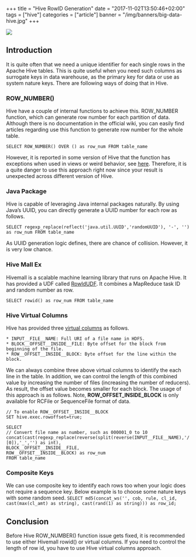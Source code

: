 +++
title = "Hive RowID Generation"
date = "2017-11-02T13:50:46+02:00"
tags = ["hive"]
categories = ["article"]
banner = "/img/banners/big-data-hive.jpg"
+++

![](/img/banners/big-data-hive.jpg)

## Introduction

It is quite often that we need a unique identifier for each single rows in the Apache Hive tables. This is quite useful when you need such columns as surrogate keys in data warehouse, as the primary key for data or use as system nature keys. There are following ways of doing that in Hive.

### ROW_NUMBER()

Hive have a couple of internal functions to achieve this. ROW_NUMBER function, which can generate row number for each partition of data. Although there is no documentation in the official wiki, you can easily find articles regarding use this function to generate row number for the whole table.
```
SELECT ROW_NUMBER() OVER () as row_num FROM table_name
```

However, it is reported in some version of Hive that the function has exceptions when used in views or weird behavior, see [here](https://issues.apache.org/jira/browse/HIVE-11583). Therefore, it is a quite danger to use this approach right now since your result is unexpected across different version of Hive.

### Java Package

Hive is capable of leveraging Java internal packages naturally. By using Java’s UUID, you can directly generate a UUID number for each row as follows.
```
SELECT regexp_replace(reflect('java.util.UUID','randomUUID'), '-', '') as row_num FROM table_name
```
As UUID generation logic defines, there are chance of collision. However, it is very low chance.

### Hive Mall Ex

Hivemall is a scalable machine learning library that runs on Apache Hive. It has provided a UDF called [RowIdUDF](https://github.com/apache/incubator-hivemall/blob/master/core/src/main/java/hivemall/tools/mapred/RowIdUDF.java). It combines a MapReduce task ID and random number as row.
```
SELECT rowid() as row_num FROM table_name
```

### Hive Virtual Columns

Hive has provided three [virtual columns](https://cwiki.apache.org/confluence/display/Hive/LanguageManual+VirtualColumns) as follows.
```
* INPUT__FILE__NAME: Full URI of a file name in HDFS.
* BLOCK__OFFSET__INSIDE__FILE: Byte offset for the block from beginning of the file.
* ROW__OFFSET__INSIDE__BLOCK: Byte offset for the line within the block.
```
We can always combine three above virtual columns to identify the each line in the table. In addition, we can control the length of this combined value by increasing the number of files (increasing the number of reducers). As result, the offset value becomes smaller for each block. The usage of this approach is as follows. Note, **ROW_OFFSET_INSIDE_BLOCK** is only available for RCFile or SequenceFile format of data.

```
// To enable ROW__OFFSET__INSIDE__BLOCK
SET hive.exec.rowoffset=true; 

SELECT 
// Convert file name as number, such as 000001_0 to 10
concat(cast(regexp_replace(reverse(split(reverse(INPUT__FILE__NAME),'/')[0]),'_','') as int), 
BLOCK__OFFSET__INSIDE__FILE, 
ROW__OFFSET__INSIDE__BLOCK) as row_num
FROM table_name
```

### Composite Keys
We can use composite key to identify each rows too when your logic does not require a sequence key. Below example is to choose some nature keys with some random seed.
```SELECT md5(concat_ws('', cob, rule, cl_id, cast(max(cl_amt) as string), cast(rand(1) as string))) as row_id;```

## Conclusion

Before Hive ROW_NUMBER() function issue gets fixed, it is recommended to use either Hivemall rowid() or virtual columns. If you need to control the length of row id, you have to use Hive virtual columns approach.